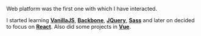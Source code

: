 Web platform was the first one with which I have interacted.

I started learning **<a href='http://vanilla-js.com/' target='_blank' rel='noopener'>VanillaJS</a>**, **<a href='http://backbonejs.org/' target='_blank' rel='noopener'>Backbone</a>**, **<a href='https://jquery.com/' target='_blank' rel='noopener'>JQuery</a>**, **<a href='https://sass-lang.com/' target='_blank' rel='noopener'>Sass</a>** and later on decided to focus on **<a href='https://reactjs.org/' target='_blank' rel='noopener'>React</a>**.
Also did some projects in **<a href='https://vuejs.org/' target='_blank' rel='noopener'>Vue</a>**.
